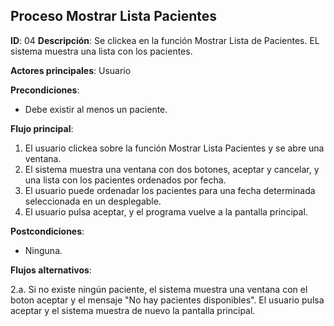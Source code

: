## Proceso Mostrar Lista Pacientes

**ID**: 04
**Descripción**: Se clickea en la función Mostrar Lista de Pacientes. EL sistema muestra una lista con los pacientes.

**Actores principales**: Usuario

**Precondiciones**:
* Debe existir al menos un paciente.

**Flujo principal**:
1. El usuario clickea sobre la función Mostrar Lista Pacientes y se abre una ventana.
1. El sistema muestra una ventana con dos botones, aceptar y cancelar, y una lista con los pacientes ordenados por fecha.  
1. El usuario puede ordenadar los pacientes para una fecha determinada seleccionada en un desplegable.
1. El usuario pulsa aceptar, y el programa vuelve a la pantalla principal.
 
**Postcondiciones**:

* Ninguna.   
 
**Flujos alternativos**:

2.a. Si no existe ningún paciente, el sistema muestra una ventana con el boton aceptar y el mensaje "No hay pacientes disponibles". El usuario pulsa aceptar y el sistema muestra de nuevo la pantalla principal.
